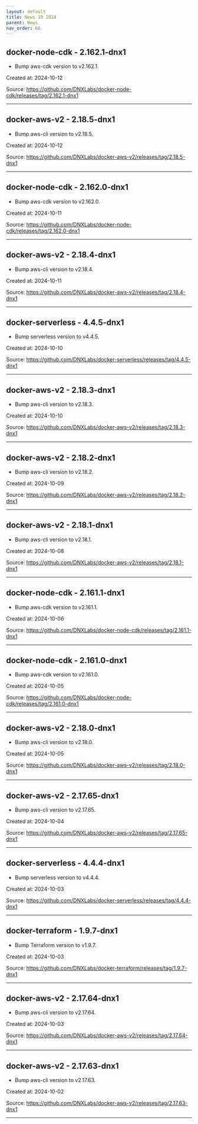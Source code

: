 ```yaml
---
layout: default
title: News 10 2024
parent: News
nav_order: 66
---
```




## docker-node-cdk - 2.162.1-dnx1
- Bump aws-cdk version to v2.162.1.

Created at: 2024-10-12

<!-- TODO: Include source link to the version tag -->
Source: https://github.com/DNXLabs/docker-node-cdk/releases/tag/2.162.1-dnx1

---


## docker-aws-v2 - 2.18.5-dnx1
- Bump aws-cli version to v2.18.5.

Created at: 2024-10-12

<!-- TODO: Include source link to the version tag -->
Source: https://github.com/DNXLabs/docker-aws-v2/releases/tag/2.18.5-dnx1

---


## docker-node-cdk - 2.162.0-dnx1
- Bump aws-cdk version to v2.162.0.

Created at: 2024-10-11

<!-- TODO: Include source link to the version tag -->
Source: https://github.com/DNXLabs/docker-node-cdk/releases/tag/2.162.0-dnx1

---


## docker-aws-v2 - 2.18.4-dnx1
- Bump aws-cli version to v2.18.4.

Created at: 2024-10-11

<!-- TODO: Include source link to the version tag -->
Source: https://github.com/DNXLabs/docker-aws-v2/releases/tag/2.18.4-dnx1

---


## docker-serverless - 4.4.5-dnx1
- Bump serverless version to v4.4.5.

Created at: 2024-10-10

<!-- TODO: Include source link to the version tag -->
Source: https://github.com/DNXLabs/docker-serverless/releases/tag/4.4.5-dnx1

---


## docker-aws-v2 - 2.18.3-dnx1
- Bump aws-cli version to v2.18.3.

Created at: 2024-10-10

<!-- TODO: Include source link to the version tag -->
Source: https://github.com/DNXLabs/docker-aws-v2/releases/tag/2.18.3-dnx1

---


## docker-aws-v2 - 2.18.2-dnx1
- Bump aws-cli version to v2.18.2.

Created at: 2024-10-09

<!-- TODO: Include source link to the version tag -->
Source: https://github.com/DNXLabs/docker-aws-v2/releases/tag/2.18.2-dnx1

---


## docker-aws-v2 - 2.18.1-dnx1
- Bump aws-cli version to v2.18.1.

Created at: 2024-10-08

<!-- TODO: Include source link to the version tag -->
Source: https://github.com/DNXLabs/docker-aws-v2/releases/tag/2.18.1-dnx1

---


## docker-node-cdk - 2.161.1-dnx1
- Bump aws-cdk version to v2.161.1.

Created at: 2024-10-06

<!-- TODO: Include source link to the version tag -->
Source: https://github.com/DNXLabs/docker-node-cdk/releases/tag/2.161.1-dnx1

---


## docker-node-cdk - 2.161.0-dnx1
- Bump aws-cdk version to v2.161.0.

Created at: 2024-10-05

<!-- TODO: Include source link to the version tag -->
Source: https://github.com/DNXLabs/docker-node-cdk/releases/tag/2.161.0-dnx1

---


## docker-aws-v2 - 2.18.0-dnx1
- Bump aws-cli version to v2.18.0.

Created at: 2024-10-05

<!-- TODO: Include source link to the version tag -->
Source: https://github.com/DNXLabs/docker-aws-v2/releases/tag/2.18.0-dnx1

---


## docker-aws-v2 - 2.17.65-dnx1
- Bump aws-cli version to v2.17.65.

Created at: 2024-10-04

<!-- TODO: Include source link to the version tag -->
Source: https://github.com/DNXLabs/docker-aws-v2/releases/tag/2.17.65-dnx1

---


## docker-serverless - 4.4.4-dnx1
- Bump serverless version to v4.4.4.

Created at: 2024-10-03

<!-- TODO: Include source link to the version tag -->
Source: https://github.com/DNXLabs/docker-serverless/releases/tag/4.4.4-dnx1

---


## docker-terraform - 1.9.7-dnx1
- Bump Terraform version to v1.9.7.

Created at: 2024-10-03

<!-- TODO: Include source link to the version tag -->
Source: https://github.com/DNXLabs/docker-terraform/releases/tag/1.9.7-dnx1

---


## docker-aws-v2 - 2.17.64-dnx1
- Bump aws-cli version to v2.17.64.

Created at: 2024-10-03

<!-- TODO: Include source link to the version tag -->
Source: https://github.com/DNXLabs/docker-aws-v2/releases/tag/2.17.64-dnx1

---


## docker-aws-v2 - 2.17.63-dnx1
- Bump aws-cli version to v2.17.63.

Created at: 2024-10-02

<!-- TODO: Include source link to the version tag -->
Source: https://github.com/DNXLabs/docker-aws-v2/releases/tag/2.17.63-dnx1

---

